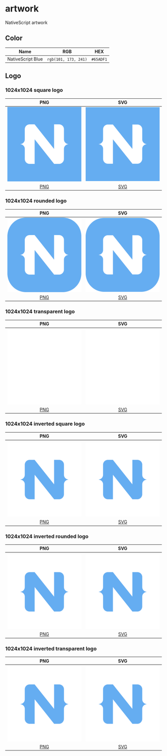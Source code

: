 # artwork
NativeScript artwork

## Color

| Name | RGB | HEX |
|------|-----|-----|
| NativeScript Blue | `rgb(101, 173, 241)` | `#65ADF1`

## Logo

### 1024x1024 square logo

| PNG | SVG |
|:---:|:---:|
| <img width="400px" src="logo/export/NativeScript%20Logo.png"/> | <img width="400px" src="logo/export/NativeScript%20Logo.svg"/> |
| [PNG](logo/export/NativeScript%20Logo.png) | [SVG](logo/export/NativeScript%20Logo.svg) |

### 1024x1024 rounded logo

| PNG | SVG |
|:---:|:---:|
| <img width="400px" src="logo/export/NativeScript%20Logo%20Rounded.png"/> | <img width="400px" src="logo/export/NativeScript%20Logo%20Rounded.svg"/> |
| [PNG](logo/export/NativeScript%20Logo%20Rounded.png) | [SVG](logo/export/NativeScript%20Logo%20Rounded.svg) |

### 1024x1024 transparent logo

| PNG | SVG |
|:---:|:---:|
| | |
| <img width="400px" src="logo/export/NativeScript%20Logo%20Transparent.png"/> | <img width="400px" src="logo/export/NativeScript%20Logo%20Transparent.svg"/> |
| [PNG](logo/export/NativeScript%20Logo%20Transparent.png) | [SVG](logo/export/NativeScript%20Logo%20Transparent.svg) |

### 1024x1024 inverted square logo

| PNG | SVG |
|:---:|:---:|
| | |
| <img width="400px" src="logo/export/NativeScript%20Logo%20Inverted.png"/> | <img width="400px" src="logo/export/NativeScript%20Logo%20Inverted.svg"/> |
| [PNG](logo/export/NativeScript%20Logo%20Inverted.png) | [SVG](logo/export/NativeScript%20Logo%20Inverted.svg) |

### 1024x1024 inverted rounded logo

| PNG | SVG |
|:---:|:---:|
| | |
| <img width="400px" src="logo/export/NativeScript%20Logo%20Inverted%20Rounded.png"/> | <img width="400px" src="logo/export/NativeScript%20Logo%20Inverted%20Rounded.svg"/> |
| [PNG](logo/export/NativeScript%20Logo%20Inverted%20Rounded.png) | [SVG](logo/export/NativeScript%20Logo%20Inverted%20Rounded.svg) |

### 1024x1024 inverted transparent logo

| PNG | SVG |
|:---:|:---:|
| | |
| <img width="400px" src="logo/export/NativeScript%20Logo%20Inverted%20Transparent.png"/> | <img width="400px" src="logo/export/NativeScript%20Logo%20Inverted%20Transparent.svg"/> |
| [PNG](logo/export/NativeScript%20Logo%20Inverted%20Transparent.png) | [SVG](logo/export/NativeScript%20Logo%20Inverted%20Transparent.svg) |